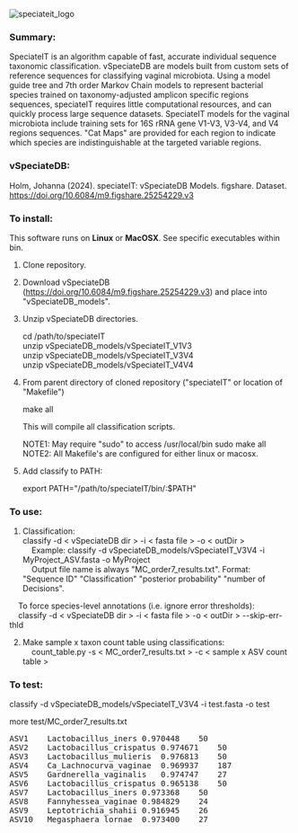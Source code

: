 ![speciateit_logo](https://user-images.githubusercontent.com/17168205/40029457-bf249c04-57b2-11e8-9d2e-85e4ea6f3d0c.png)

### Summary:
SpeciateIT is an algorithm capable of fast, accurate individual sequence taxonomic classification. vSpeciateDB are models built from custom sets of reference sequences for classifying vaginal microbiota. Using a model guide tree and 7th order Markov Chain models to represent bacterial species trained on taxonomy-adjusted amplicon specific regions sequences, speciateIT requires little computational resources, and can quickly process large sequence datasets. SpeciateIT models for the vaginal microbiota include training sets for 16S rRNA gene V1-V3, V3-V4, and V4 regions sequences. "Cat Maps" are provided for each region to indicate which species are indistinguishable at the targeted variable regions.

### vSpeciateDB:
Holm, Johanna (2024). speciateIT: vSpeciateDB Models. figshare. Dataset. https://doi.org/10.6084/m9.figshare.25254229.v3

### To install:
This software runs on **Linux** or **MacOSX**. See specific executables within bin. 

1. Clone repository.
2. Download vSpeciateDB (https://doi.org/10.6084/m9.figshare.25254229.v3) and place into "vSpeciateDB_models".
3. Unzip vSpeciateDB directories.  

   cd /path/to/speciateIT  
   unzip vSpeciateDB_models/vSpeciateIT_V1V3  
   unzip vSpeciateDB_models/vSpeciateIT_V3V4  
   unzip vSpeciateDB_models/vSpeciateIT_V4V4

5. From parent directory of cloned repository ("speciateIT" or location of "Makefile")
   
   make all
   
   This will compile all classification scripts.

   NOTE1: May require "sudo" to access /usr/local/bin
   sudo make all  
   NOTE2: All Makefile's are configured for either linux or macosx. 

6. Add classify to PATH:

   export PATH="/path/to/speciateIT/bin/:$PATH"

### To use: 

1. Classification:  
   classify -d < vSpeciateDB dir > -i < fasta file > -o < outDir >  
&nbsp;&nbsp;&nbsp;&nbsp;Example: classify -d vSpeciateDB_models/vSpeciateIT_V3V4 -i MyProject_ASV.fasta -o MyProject   
&nbsp;&nbsp;&nbsp;&nbsp;Output file name is always "MC_order7_results.txt". Format: "Sequence ID" "Classification" "posterior probability" "number of Decisions".  

&nbsp;&nbsp;&nbsp;&nbsp;To force species-level annotations (i.e. ignore error thresholds):   
&nbsp;&nbsp;&nbsp;&nbsp;classify -d < vSpeciateDB dir > -i < fasta file > -o < outDir > --skip-err-thld

2. Make sample x taxon count table using classifications:   
&nbsp;&nbsp;&nbsp;&nbsp;count_table.py -s < MC_order7_results.txt > -c < sample x ASV count table >

### To test:

classify -d vSpeciateDB_models/vSpeciateIT_V3V4 -i test.fasta -o test

more test/MC_order7_results.txt
<pre>
ASV1	Lactobacillus_iners	0.970448	50  
ASV2	Lactobacillus_crispatus	0.974671	50  
ASV3	Lactobacillus_mulieris	0.976813	50  
ASV4	Ca_Lachnocurva_vaginae	0.969937	187  
ASV5	Gardnerella_vaginalis	0.974747	27  
ASV6	Lactobacillus_crispatus	0.965138	50  
ASV7	Lactobacillus_iners	0.973368	50  
ASV8	Fannyhessea_vaginae	0.984829	24  
ASV9	Leptotrichia_shahii	0.916945	26  
ASV10	Megasphaera_lornae	0.973400	27  
</pre>
